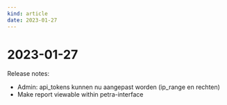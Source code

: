 ```yaml
---
kind: article
date: 2023-01-27
---
```


# 2023-01-27

Release notes:

* Admin: api_tokens kunnen nu aangepast worden (ip_range en rechten)
* Make report viewable within petra-interface

